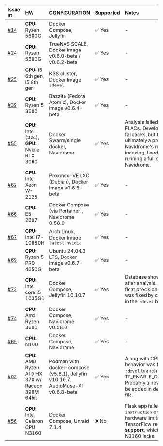 | Issue ID | HW | CONFIGURATION | Supported | Notes |
| :--- | :--- | :--- | :--- | :--- |
| [#14](https://github.com/NeptuneHub/AudioMuse-AI/issues/14) | **CPU:** Ryzen 5600G | Docker Compose, Jellyfin | ✅ Yes | - |
| [#24](https://github.com/NeptuneHub/AudioMuse-AI/issues/24) | **CPU:** Ryzen 5600G | TrueNAS SCALE, Docker Image v0.6.0-beta / v0.6.2-beta | ✅ Yes | - |
| [#25](https://github.com/NeptuneHub/AudioMuse-AI/issues/25) | **CPU:** i5 6th gen, i5 8th gen | K3S cluster, Docker Image `:devel` | ✅ Yes | - |
| [#39](https://github.com/NeptuneHub/AudioMuse-AI/issues/39) | **CPU:** Ryzen 5 3600 | Bazzite (Fedora Atomic), Docker Image v0.6.4-beta | ✅ Yes | - |
| [#55](https://github.com/NeptuneHub/AudioMuse-AI/issues/55) | **CPU:** Intel (32c), **GPU:** Nvidia RTX 3060 | Docker Swarm/single docker, Navidrome | ✅ Yes | Analysis failed for high-res FLACs. Developer added fallbacks, but the issue was ultimately a problem with Navidrome's media library indexing, fixed by the user running a full scan in Navidrome. |
| [#62](https://github.com/NeptuneHub/AudioMuse-AI/issues/62) | **CPU:** Intel Xeon W-2125 | Proxmox-VE LXC (Debian), Docker Image v0.6.5-beta | ✅ Yes | - |
| [#66](https://github.com/NeptuneHub/AudioMuse-AI/issues/66) | **CPU:** E5-2697 | Docker Compose (via Portainer), Navidrome 0.58.0 | ✅ Yes | - |
| [#67](https://github.com/NeptuneHub/AudioMuse-AI/issues/67) | **CPU:** Intel i7-10850H | Arch Linux, Docker Image `latest-nvidia` | ✅ Yes | - |
| [#69](https://github.com/NeptuneHub/AudioMuse-AI/issues/69)| **CPU:** Ryzen 5 PRO 4650G | Ubuntu 24.04.3 LTS, Docker Image v0.6.7-beta | ✅ Yes | - |
| [#73](https://github.com/NeptuneHub/AudioMuse-AI/issues/73) | **CPU:** Intel core i5 1035G1 | Docker Compose, Jellyfin 10.10.7 | ✅ Yes | Database showed zero tracks after analysis. A bug related to float precision on certain CPUs was fixed by casting to `Float32` in the `:devel` branch. |
| [#74](https://github.com/NeptuneHub/AudioMuse-AI/issues/74) | **CPU:** Amd Ryzen 3600 | Docker Compose, Navidrome v0.58.0 | ✅ Yes | - |
| [#65](https://github.com/NeptuneHub/AudioMuse-AI/issues/65) | **CPU:** N100 | Docker Compose, Navidrome | ✅ Yes | - |
| [#93](https://github.com/NeptuneHub/AudioMuse-AI/issues/93) | **CPU:** AMD Ryzen AI 9 HX 370 w/ Radeon 890M 64bit | Podman with docker-compose (v5.6.1), Jellyfin v10.10.7, AudioMuse-AI v0.6.8-beta | ✅ Yes | A bug with CPU-specific behavior was fixed in the `:devel` branch by adding ENV TF_ENABLE_ONEDNN_OPTS=0. Probably a new parameter will be added in deployment/yaml file. |
| [#56](https://github.com/NeptuneHub/AudioMuse-AI/issues/56) | **CPU:** Intel Celeron CPU N3160 | Docker Compose, Unraid 7.1.4 | ❌ No | Flask app failed with an `Illegal instruction` error. This is a hardware limitation: TensorFlow requires **AVX CPU support**, which the Celeron N3160 lacks. |

